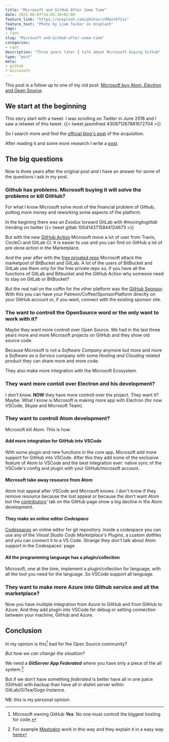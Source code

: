 ```yaml
---
title: "Microsoft and GitHub After Some Time"
date: 2021-08-07T14:03:16+02:00
feature_link: "https://unsplash.com/photos/cVMaxt672ss"
feature_text: "Photo by Liam Tucker on Unsplash"
tags:
- rant
slug: "Microsoft-and-GitHub-after-some-time"
categories: 
- rant
description: "Three years later I talk about Microsoft buying Github"
type: "post"
meta:
- github
- microsoft
---
```


This post is a follow up to one of my old post: [Microsoft buy Atom, Electron and Open Source](/post/2018/microsoft-buy-atom-electron-and-open-source).

## We start at the beginning

This story start with a tweet. I was scrolling on *Twitter* in June 2018 and I saw a retweet of this tweet.
{{< tweet jasonfried 430871267881672704 >}}

So I search more and find the [official blog's post](https://blogs.microsoft.com/blog/2018/06/04/microsoft-github-empowering-developers/) of the acquisition.

After reading it and some more research I write a [post](/post/2018/microsoft-buy-atom-electron-and-open-source).

## The big questions 

Now is three years after the original post and I have an answer for some of the questions i ask in my post. 

### Github has problems. Microsoft buying it will solve the problems or kill GitHub?

For what I know Microsoft solve most of the financial problem of Github, putting more money and reworking some aspects of the platform.

In the begining there was an _Exodus_ torward GitLab with _#movingtogitlab_ trending on twitter
{{< tweet gitlab 1004143715844124673 >}}

But with the new [GitHub Action](https://github.blog/2018-10-16-future-of-software/) Microsoft move a lot of user from Travis, CircleCi and GitLab CI. It is easier to use and you can find on GitHub a lot of pre-done action in the Marketplace.

And the year after with the [free privated repo](https://github.blog/2019-01-07-new-year-new-github/) Microsoft attack the marketpool of BitBucket and GitLab. A lot of the users of BitBucket and GitLab use them only for the free private repo so, if you have all the functions of GitLab and Bitbucket and the GitHub Action why someone need to stay on GitLab or BitBucket?

But the real nail on the coffin for the other platform was the [GitHub Sponsor](https://github.blog/2019-05-23-announcing-github-sponsors-a-new-way-to-contribute-to-open-source/). With this you can have your Patreon/Coffee/SponsorPlatform directly on your GitHub account or, if you want, connect with the existing sponsor site.

### The want to controll the OpenSource word or the only want to work with it?

Maybe they want more controll over Open Source. We had in the last three years more and more Microsoft projects on GitHub and they show old source code.

Because Microsoft is not a _Software Company_ anymore but more and more a _Software as a Service_ company with some _Hosting and Clouding_ related product they can share more and more code.

They also make more integration with the Microsoft Ecosystem.

### They want more contoll over Electron and his development?

I don't know. **NOW** they have more controll over the project. They want it? Maybe.
What I know is Microsoft is making more app with Electron (for now VSCode, Skype and Microsoft Team).

### They want to controll Atom development?

Microsoft kill Atom. This is how.

#### Add more integration for GitHub into VSCode

With some plugin and new functions in the core app, Microsoft add more support for GitHub into VSCode.
After this they add some of the exclusive feature of Atom to VSCode and the best integration ever: native sync of the VSCode's config and plugin with your GitHub/microsoft account.

#### Microsoft take away resource from Atom

Atom lost appeal after VSCode and Microsoft knows. I don't know if they remove resource because the lost appeal or because the don't want Atom but the [contributors](https://github.com/atom/atom/graphs/contributors)' tab on the GitHub page show a big decline in the Atom development.

#### They make an online editor _Codespace_

[Codespaces](https://github.com/features/codespaces) an online editor for git repository. Inside a codespace you can use any of the _Visual Studio Code Marketplace's Plugins_, a custom dotfiles and you can connect it to a VS Code. Strange they don't talk about Atom support in the Codespaces' page.

#### All the programming language has a plugin/collection

Microsoft, one at the time, implement a plugin/collection for language, with all the tool you need for the language. So VSCode support all language.

### They want to make more Azure into Github service and all the marketplace?

Now you have multiple integration from Azure to GitHub and from GitHub to Azure. And they add plugin into VSCode for debug or setting connection between your machine, GitHub and Azure.

## Conclusion

In my opinion is this[^1] bad for the Open Source community? 
[^1]: Microsoft owning GitHub
**_Yes_**. No one must controll the biggest hosting for code. 

_But how we can change the situation?_

We need a **_GitServer App Federated_** where you have only a piece of the all system.[^2]

[^2]: For example [Mastodon](https://docs.joinmastodon.org/) work in this way and they explain it in a easy way [here](https://youtu.be/IPSbNdBmWKE)

But if we don't have something _federated_ is better have all in one palce (GitHub) with backup than have all in distint server within GitLab/GiTea/Gogo Instance.

NB: this is my personal opinion.
